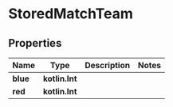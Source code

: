 
# StoredMatchTeam

## Properties
| Name | Type | Description | Notes |
| ------------ | ------------- | ------------- | ------------- |
| **blue** | **kotlin.Int** |  |  |
| **red** | **kotlin.Int** |  |  |



